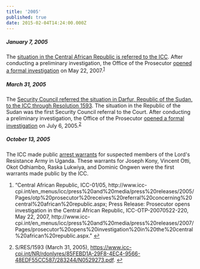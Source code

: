 ```yaml
---
title: '2005'
published: true
date: 2015-02-04T14:24:00.000Z
---
```



##### January 7, 2005

The [situation in the Central African Republic is referred to the ICC](http://www.icc-cpi.int/en_menus/icc/press%20and%20media/press%20releases/2005/Pages/otp%20prosecutor%20receives%20referral%20concerning%20central%20african%20republic.aspx). After conducting a preliminary investigation, the Office of the Prosecutor [opened a formal investigation](http://www.icc-cpi.int/en_menus/icc/press%20and%20media/press%20releases/2007/Pages/prosecutor%20opens%20investigation%20in%20the%20central%20african%20republic.aspx) on May 22, 2007.<sup id="fnref:source2005jan"><a class="footnote" href="#fn:source2005jan">1</a></sup>

##### March 31, 2005

The [Security Council referred the situation in Darfur, Republic of the Sudan, to the ICC through Resolution 1593](http://www.icc-cpi.int/NR/rdonlyres/85FEBD1A-29F8-4EC4-9566-48EDF55CC587/283244/N0529273.pdf). The situation in the Republic of the Sudan was the first Security Council referral to the Court. After conducting a preliminary investigation, the Office of the Prosecutor [opened a formal investigation](http://www.icc-cpi.int/en_menus/icc/press%20and%20media/press%20releases/2005/Pages/the%20prosecutor%20of%20the%20icc%20opens%20investigation%20in%20darfur.aspx) on July 6, 2005.<sup id="fnref:source2005mar"><a class="footnote" href="#fn:source2005mar">2</a></sup>

##### October 13, 2005

The ICC made public [arrest warrants](http://icc-cpi.int/en_menus/icc/situations%20and%20cases/situations/situation%20icc%200204/Pages/situation%20index.aspx) for suspected members of the Lord's Resistance Army in Uganda. These warrants for Joseph Kony, Vincent Otti, Okot Odhiambo, Raska Lukwiya, and Dominic Ongwen were the first warrants made public by the ICC.

<div class="footnotes"><ol><li id="fn:source2005jan"><p>&ldquo;Central African Republic, ICC-01/05, http://www.icc-cpi.int/en_menus/icc/press%20and%20media/press%20releases/2005/Pages/otp%20prosecutor%20receives%20referral%20concerning%20central%20african%20republic.aspx; Press Release: Prosecutor opens investigation in the Central African Republic, ICC-OTP-20070522-220, May 22, 2007, http://www.icc-cpi.int/en_menus/icc/press%20and%20media/press%20releases/2007/Pages/prosecutor%20opens%20investigation%20in%20the%20central%20african%20republic.aspx." <a class="reversefootnote" href="#fnref:source2005jan">↩</a></p></li><li id="fn:source2005mar"><p>S/RES/1593 (March 31, 2005),&nbsp;<a href="https://www.icc-cpi.int/NR/rdonlyres/85FEBD1A-29F8-4EC4-9566-48EDF55CC587/283244/N0529273.pdf">https://www.icc-cpi.int/NR/rdonlyres/85FEBD1A-29F8-4EC4-9566-48EDF55CC587/283244/N0529273.pdf</a>. <a class="reversefootnote" href="#fnref:source2005mar">↩</a></p></li></ol></div>
